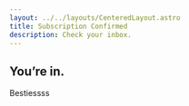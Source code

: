 ```yaml
---
layout: ../../layouts/CenteredLayout.astro
title: Subscription Confirmed
description: Check your inbox.
---
```


## You’re in.

Bestiessss
